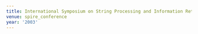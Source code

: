 ```yaml
---
title: International Symposium on String Processing and Information Retrieval (2003)
venue: spire_conference
year: '2003'
---
```

